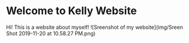 
# Welcome to Kelly Website

Hi! This is a website about myself!
![Sreenshot of my website](img/Sreen Shot 2019-11-20 at 10.58.27 PM.png)
